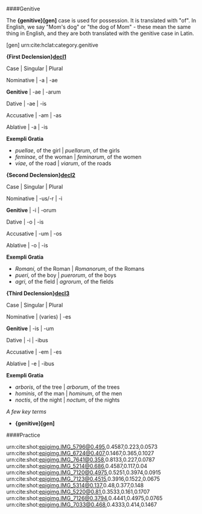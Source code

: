 ####Genitive

The **{genitive}[gen]** case is used for possession.  It is translated with "of".  In English, we say "Mom's dog" or "the dog of Mom" - these mean the same thing in English, and they are both translated with the genitive case in Latin.

[gen] urn:cite:hclat:category.genitive

**{First Declension}[decl1]**

[decl1]: urn:cite:hclat:category.decl1

Case | Singular | Plural

Nominative | -a | -ae

**Genitive** | -ae | -arum

Dative | -ae | -is

Accusative | -am | -as

Ablative | -a | -is

**Exempli Gratia**

- *puellae*, of the girl | *puellarum*, of the girls
- *feminae*, of the woman | *feminarum*, of the women
- *viae*, of the road | *viarum*, of the roads

**{Second Declension}[decl2]**

[decl2]: urn:cite:hclat:category.decl2

Case | Singular | Plural

Nominative | -us/-r | -i

**Genitive** | -i | -orum

Dative | -o | -is

Accusative | -um | -os

Ablative | -o | -is

**Exempli Gratia**

- *Romani*, of the Roman | *Romanorum*, of the Romans
- *pueri*, of the boy | *puerorum*, of the boys
- *agri*, of the field | *agrorum*, of the fields

**{Third Declension}[decl3]**

[decl3]: urn:cite:hclat:category.decl3

Case | Singular | Plural

Nominative | (varies) | -es

**Genitive** | -is | -um

Dative | -i | -ibus

Accusative | -em | -es

Ablative | -e | -ibus

**Exempli Gratia**

- *arboris*, of the tree | *arborum*, of the trees
- *hominis*, of the man | *hominum*, of the men
- *noctis*, of the night | *noctum*, of the nights

*A few key terms*

- **{genitive}[gen]**

####Practice

urn:cite:shot:epigimg.IMG_5796@0.495,0.4587,0.223,0.0573
urn:cite:shot:epigimg.IMG_6724@0.407,0.1467,0.365,0.1027
urn:cite:shot:epigimg.IMG_7641@0.358,0.8133,0.227,0.0787
urn:cite:shot:epigimg.IMG_5214@0.686,0.4587,0.117,0.04
urn:cite:shot:epigimg.IMG_7120@0.4975,0.5251,0.3974,0.0915
urn:cite:shot:epigimg.IMG_7123@0.4515,0.3916,0.1522,0.0675
urn:cite:shot:epigimg.IMG_5314@0.137,0.48,0.377,0.148
urn:cite:shot:epigimg.IMG_5220@0.81,0.3533,0.161,0.1707
urn:cite:shot:epigimg.IMG_7126@0.3794,0.4441,0.4975,0.0765
urn:cite:shot:epigimg.IMG_7033@0.468,0.4333,0.414,0.1467

